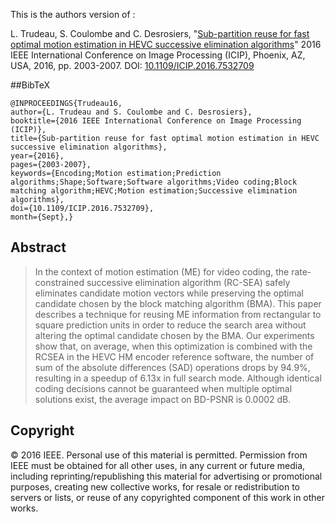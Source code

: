 This is the authors version of :

L. Trudeau, S. Coulombe and C. Desrosiers, "[Sub-partition reuse for fast optimal motion estimation in HEVC successive elimination algorithms](http://luctrudeau.github.io/papers/AdaptiveSearchOrderingForSEA.pdf)" 2016 IEEE International Conference on Image Processing (ICIP), Phoenix, AZ, USA, 2016, pp. 2003-2007. DOI: [10.1109/ICIP.2016.7532709](http://dx.doi.org/10.1109/ICIP.2016.7532709)

##BibTeX
```
@INPROCEEDINGS{Trudeau16, 
author={L. Trudeau and S. Coulombe and C. Desrosiers}, 
booktitle={2016 IEEE International Conference on Image Processing (ICIP)}, 
title={Sub-partition reuse for fast optimal motion estimation in HEVC successive elimination algorithms}, 
year={2016}, 
pages={2003-2007}, 
keywords={Encoding;Motion estimation;Prediction algorithms;Shape;Software;Software algorithms;Video coding;Block matching algorithm;HEVC;Motion estimation;Successive elimination algorithms}, 
doi={10.1109/ICIP.2016.7532709}, 
month={Sept},}
```

## Abstract
> In the context of motion estimation (ME) for video coding, the rate-constrained successive elimination algorithm (RC-SEA) safely eliminates candidate motion vectors while preserving the optimal candidate chosen by the block matching algorithm (BMA). This paper describes a technique for reusing ME information from rectangular to square prediction units in order to reduce the search area without altering the optimal candidate chosen by the BMA. Our experiments show that, on average, when this optimization is combined with the RCSEA in the HEVC HM encoder reference software, the number of sum of the absolute differences (SAD) operations drops by 94.9%, resulting in a speedup of 6.13x in full search mode. Although identical coding decisions cannot be guaranteed when multiple optimal solutions exist, the average impact on BD-PSNR is 0.0002 dB.

## Copyright
© 2016 IEEE. Personal use of this material is permitted. Permission from IEEE must be
obtained for all other uses, in any current or future media, including
reprinting/republishing this material for advertising or promotional purposes, creating new
collective works, for resale or redistribution to servers or lists, or reuse of any copyrighted
component of this work in other works.

